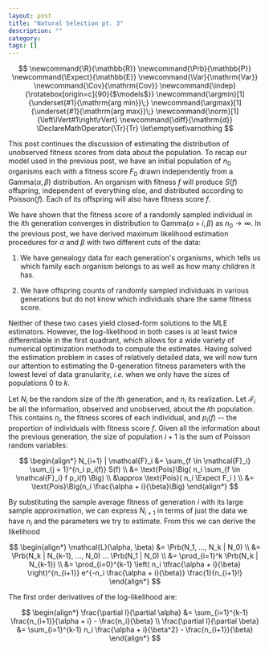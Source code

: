 ```yaml
---
layout: post
title: "Natural Selection pt. 3"
description: ""
category: 
tags: []
---
```


$$
  \newcommand{\R}{\mathbb{R}}
  \newcommand{\Prb}{\mathbb{P}}
  \newcommand{\Expect}{\mathbb{E}}
  \newcommand{\Var}{\mathrm{Var}}
  \newcommand{\Cov}{\mathrm{Cov}}
  \newcommand{\indep}{\rotatebox[origin=c]{90}{$\models$}}
  \newcommand{\argmin}[1]{\underset{#1}{\mathrm{arg min}}\;}
  \newcommand{\argmax}[1]{\underset{#1}{\mathrm{arg max}}\;}
  \newcommand{\norm}[1]{\left\lVert#1\right\rVert}
  \newcommand{\diff}{\mathrm{d}}
  \DeclareMathOperator{\Tr}{Tr}
  \let\emptyset\varnothing
$$

This post continues the discussion of estimating the distribution of unobserved fitness scores from data about the population. To recap our model used in the previous post, we have an initial population of $n_0$
organisms each with a fitness score $F_0$ drawn independently from a $\text{Gamma}(\alpha, \beta)$ distribution. An organism with fitness $f$ will produce $S(f)$ offspring, independent of everything else, and distributed according to $\text{Poisson}(f)$. Each of its offspring will also have fitness score $f$.

We have shown that the fitness score of a randomly sampled individual in the $i$th generation converges in distribution to $\text{Gamma}(\alpha + i, \beta)$ as $n_0 \to \infty$. In the previous post, we have derived maximum likelihood estimation procedures for $\alpha$ and $\beta$ with two different cuts of the data:

1. We have genealogy data for each generation's organisms, which tells us which family each organism belongs to as well as how many children it has.

2. We have offspring counts of randomly sampled individuals in various generations but do not know which individuals share the same fitness score.

Neither of these two cases yield closed-form solutions to the MLE estimators. However, the log-likelihood in both cases is at least twice differentiable in the first quadrant, which allows for a wide variety of numerical optimization methods to compute the estimates. Having solved the estimation problem in cases of relatively detailed data, we will now turn our attention to estimating the 0-generation fitness parameters with the lowest level of data granularity, *i.e.* when we only have the sizes of populations $0$ to $k$.

Let $N_i$ be the random size of the $i$th generation,
and $n_i$ its realization.
Let $\mathcal{F}_i$ be all the information, observed and unobserved, about the $i$th population.
This contains $n_i$, the fitness scores of each individual, and
$p_i(f)$ -- the proportion of individuals with fitness score $f$.
Given all the information about the previous generation, the size of population $i+1$ is the sum of Poisson random variables:

$$
\begin{align*}
N_{i+1} | \mathcal{F}_i
&= \sum_{f \in \mathcal{F}_i} \sum_{j = 1}^{n_i p_i(f)} S(f) \\
&= \text{Pois}\Big( n_i \sum_{f \in \mathcal{F}_i} f p_i(f) \Big) \\
&\approx \text{Pois}( n_i \Expect F_i ) \\
&= \text{Pois}\Big(n_i \frac{\alpha + i}{\beta}\Big)
\end{align*}
$$

By substituting the sample average fitness of generation $i$ with its large sample approximation, we can express $N_{i+1}$
in terms of just the data we have $n_i$ and the parameters we try to estimate. From this we can derive the likelihood

$$
\begin{align*}
\mathcal{L}(\alpha, \beta)
&= \Prb(N_1, ..., N_k | N_0) \\
&= \Prb(N_k | N_{k-1}, ..., N_0) ... \Prb(N_1 | N_0) \\
&= \prod_{i=1}^k \Prb(N_k | N_{k-1}) \\
&= \prod_{i=0}^{k-1} \left( n_i \tfrac{\alpha + i}{\beta} \right)^{n_{i+1}} e^{-n_i \frac{\alpha + i}{\beta}} \frac{1}{n_{i+1}!}
\end{align*}
$$

The first order derivatives of the log-likelihood are:

$$
\begin{align*}
\frac{\partial l}{\partial \alpha} &= \sum_{i=1}^{k-1} \frac{n_{i+1}}{\alpha + i} - \frac{n_i}{\beta} \\
\frac{\partial l}{\partial \beta} &= \sum_{i=1}^{k-1} n_i \frac{\alpha + i}{\beta^2} - \frac{n_{i+1}}{\beta}
\end{align*}
$$
